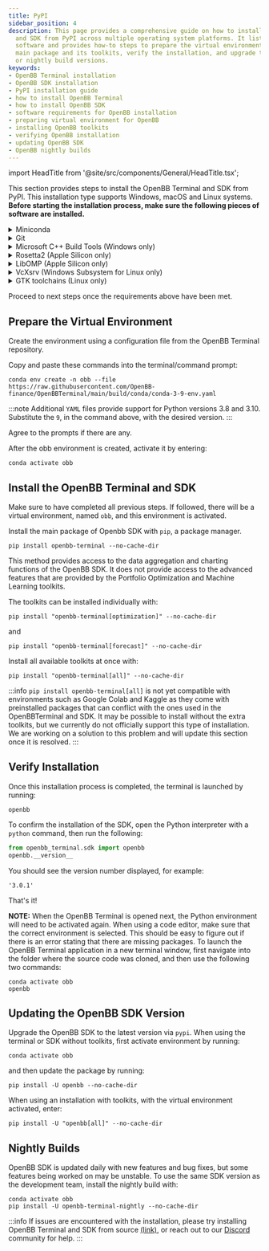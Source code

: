 ```yaml
---
title: PyPI
sidebar_position: 4
description: This page provides a comprehensive guide on how to install OpenBB Terminal
  and SDK from PyPI across multiple operating system platforms. It lists all required
  software and provides how-to steps to prepare the virtual environment, install the
  main package and its toolkits, verify the installation, and upgrade to the latest
  or nightly build versions.
keywords:
- OpenBB Terminal installation
- OpenBB SDK installation
- PyPI installation guide
- how to install OpenBB Terminal
- how to install OpenBB SDK
- software requirements for OpenBB installation
- preparing virtual environment for OpenBB
- installing OpenBB toolkits
- verifying OpenBB installation
- updating OpenBB SDK
- OpenBB nightly builds
---
```


import HeadTitle from '@site/src/components/General/HeadTitle.tsx';

<HeadTitle title="PyPI - Installation | OpenBB Terminal Docs" />

<!-- markdownlint-disable MD012 MD031 MD033 -->

This section provides steps to install the OpenBB Terminal and SDK from PyPI. This installation type supports Windows, macOS and Linux systems. **Before starting the installation process, make sure the following pieces of software are installed.**

<details><summary>Miniconda</summary>
Miniconda is a Python environment and package manager. It is required for installing certain dependencies.

Go [here](https://docs.conda.io/en/latest/miniconda.html#latest-miniconda-installer-links) to find the download for your operating system or use the links below:

- Apple-Silicon Systems: [Miniconda for MacOS](https://repo.anaconda.com/miniconda/Miniconda3-latest-MacOSX-arm64.pkg)
- Intel-based Mac Systems: [Miniconda for MacOS](https://repo.anaconda.com/miniconda/Miniconda3-latest-MacOSX-x86_64.sh)
- Linux and WSL Systems: [Miniconda for Linux](https://repo.anaconda.com/miniconda/Miniconda3-latest-Linux-x86_64.sh)
- Raspberry PI Systems: [Miniconda for Raspberry PI](https://repo.anaconda.com/miniconda/Miniconda3-latest-Linux-aarch64.sh)
- Windows Systems: [Miniconda for Windows](https://repo.anaconda.com/miniconda/Miniconda3-latest-Windows-x86_64.exe)

To verify if Miniconda is installed on the system, open the command line and run the following command:

```shell
conda --version
```

If Miniconda is installed, a version number will be displayed, for example:

```shell
conda 23.1.0
```

</details>

<details><summary>Git</summary>

Check to verify if Git is installed by running the following command:

```shell
git --version
```

Which will print something like this:

```shell
git version 2.31.1
```

If Git is not installed, install it now from `conda` by running:

```shell
conda install -c anaconda git
```

Or follow the instructions [here](https://git-scm.com/book/en/v2/Getting-Started-Installing-Git) to install it.

</details>

<details><summary>Microsoft C++ Build Tools (Windows only)</summary>

Use the instructions [here](https://visualstudio.microsoft.com/visual-cpp-build-tools/) to install or update Microsoft C++ Build Tools.

</details>

<details><summary>Rosetta2 (Apple Silicon only)</summary>

Install Rosetta from the terminal with:
```shell
softwareupdate --install-rosetta
```

</details>

<details><summary>LibOMP (Apple Silicon only)</summary>

Apple Silicon does not ship `libomp` by default. It will need to be installed manually for some features of the ML toolkit to work. The `libomp` library can be installed from [homebrew](https://brew.sh/).

Check if Homebrew is installed by running the following command:

```shell
brew --version
```

If Homebrew is not installed, install it by running:

```shell
/bin/bash -c "$(curl -fsSL https://raw.githubusercontent.com/Homebrew/install/HEAD/install.sh)"
```

Or follow the instructions [here](https://brew.sh/).

To install LibOMP, run the following command:

```shell
brew install libomp
```

</details>

<details><summary>VcXsrv (Windows Subsystem for Linux only)</summary>

Since a WSL installation is headless by default (i.e., there is only access to a terminal running a Linux distribution) there are additional steps required to display visualizations. A more detailed tutorial is found, [here](https://medium.com/@shaoyenyu/make-matplotlib-works-correctly-with-x-server-in-wsl2-9d9928b4e36a).

- Dynamically export the DISPLAY environment variable in WSL2:

```shell
# add to the end of ~/.bashrc file
export DISPLAY=$(cat /etc/resolv.conf | grep nameserver | awk '{print $2}'):0
# source the file
source ~/.bashrc
```

- Download and install [VcXsrv](https://sourceforge.net/projects/vcxsrv/)
- When running the program is important to check "Disable access control"

After this, `VcXsrv` should be running successfully, and the machine is ready to proceed with the terminal installation.

Alternatives to `VcXsrv` include:

- [GWSL](https://opticos.github.io/gwsl/)
- [Xming](https://xming.en.softonic.com/)
- [Wayland](https://wayland.freedesktop.org/docs/html/)

</details>

<details><summary>GTK toolchains (Linux only)</summary>

GTK is a window extension that is used to display interactive charts and tables. The library responsible for interactive charts and tables (`pywry`) requires certain dependencies, based on the Linux distribution, to be installed first.

<details>
<summary>Debian-based / Ubuntu / Mint</summary>

```shell
sudo apt install libwebkit2gtk-4.0-dev
```

</details>

<details>
<summary>Arch Linux / Manjaro</summary>

```shell
sudo pacman -S webkit2gtk
```

</details>

<details>
<summary>Fedora</summary>

```shell
sudo dnf install gtk3-devel webkit2gtk3-devel
```

</details>

</details>

Proceed to next steps once the requirements above have been met.

## Prepare the Virtual Environment

Create the environment using a configuration file from the OpenBB Terminal repository.

Copy and paste these commands into the terminal/command prompt:

```shell
conda env create -n obb --file https://raw.githubusercontent.com/OpenBB-finance/OpenBBTerminal/main/build/conda/conda-3-9-env.yaml
```

:::note
Additional `YAML` files provide support for Python versions 3.8 and 3.10.  Substitute the `9`, in the command above, with the desired version.
:::

Agree to the prompts if there are any.

After the obb environment is created, activate it by entering:

```shell
conda activate obb
```

## Install the OpenBB Terminal and SDK

Make sure to have completed all previous steps. If followed, there will be a virtual environment, named `obb`, and this environment is activated.

Install the main package of Openbb SDK with `pip`, a package manager.

```shell
pip install openbb-terminal --no-cache-dir
```

This method provides access to the data aggregation and charting functions of the OpenBB SDK. It does not provide access to the advanced features that are provided by the Portfolio Optimization and Machine Learning toolkits.

The toolkits can be installed individually with:

```shell
pip install "openbb-terminal[optimization]" --no-cache-dir
```

and

```shell
pip install "openbb-terminal[forecast]" --no-cache-dir
```

Install all available toolkits at once with:

```shell
pip install "openbb-terminal[all]" --no-cache-dir
```

:::info
`pip install openbb-terminal[all]` is not yet compatible with environments such as Google Colab and Kaggle as they come with preinstalled packages that can conflict with the ones used in the OpenBBTerminal and SDK.  It may be possible to install without the extra toolkits, but we currently do not officially support this type of installation.  We are working on a solution to this problem and will update this section once it is resolved.
:::

## Verify Installation

Once this installation process is completed, the terminal is launched by running:

```shell
openbb
```

To confirm the installation of the SDK, open the Python interpreter with a `python` command, then run the following:

```python
from openbb_terminal.sdk import openbb
openbb.__version__
```

You should see the version number displayed, for example:

```console
'3.0.1'
```

That's it!

**NOTE:** When the OpenBB Terminal is opened next, the Python environment will need to be activated again. When using a code editor, make sure that the correct environment is selected. This should be easy to figure out if there is an error stating that there are missing packages. To launch the OpenBB Terminal application in a new terminal window, first navigate into the folder where the source code was cloned, and then use the following two commands:

```shell
conda activate obb
openbb
```

## Updating the OpenBB SDK Version

Upgrade the OpenBB SDK to the latest version via `pypi`. When using the terminal or SDK without toolkits, first activate  environment by running:

```shell
conda activate obb
```

and then update the package by running:

```shell
pip install -U openbb --no-cache-dir
```

When using an installation with toolkits, with the virtual environment activated, enter:

```shell
pip install -U "openbb[all]" --no-cache-dir
```

## Nightly Builds

OpenBB SDK is updated daily with new features and bug fixes, but some features being worked on may be unstable. To use the same SDK version as the development team, install the nightly build with:

```shell
conda activate obb
pip install -U openbb-terminal-nightly --no-cache-dir
```

:::info
If issues are encountered with the installation, please try installing OpenBB Terminal and SDK from source [(link)](/terminal/installation/source), or reach out to our [Discord](https://discord.gg/Up2QGbMKHY) community for help.
:::
